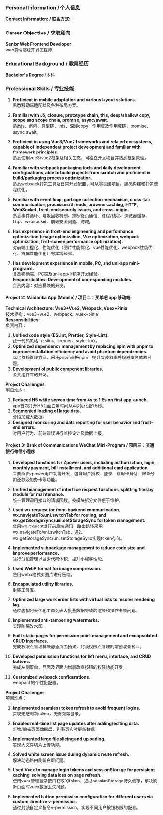  
### Personal Information / 个人信息  
**Contact Information: / 联系方式:**  
### Career Objective / 求职意向  
**Senior Web Frontend Developer**  
web前端高级开发工程师  
### Educational Background / 教育经历  
**Bachelor's Degree**  /本科  
### Professional Skills / 专业技能  
1. **Proficient in mobile adaptation and various layout solutions.**  
熟悉移动端适配以及各种布局方案。  
2. **Familiar with JS, closure, prototype chain, this, deep/shallow copy, scope and scope chain, promise, async/await.**  
熟悉js、闭包、原型链、this、深浅copy、作用域及作用域链、promise、async await。  
3. **Proficient in using Vue3/Vue2 frameworks and related ecosystems, capable of independent project development and familiar with framework principles.**  
熟悉使用vue3/vue2框架及相关生态，可独立开发项目并熟悉框架原理。  

4. **Familiar with webpack packaging tools and daily development configurations, able to build projects from scratch and proficient in build/packaging process optimization.**  
熟悉webpack打包工具及日常开发配置，可从零搭建项目，熟悉构建和打包流程优化。  

5. **Familiar with event loop, garbage collection mechanism, cross-tab communication, processes/threads, browser caching, HTTP, WebSocket, front-end security issues, and cross-origin.**  
熟悉事件循环、垃圾回收机制、跨标签页通信、进程/线程、浏览器缓存、http、websocket、前端安全问题、跨域。  

6. **Has experience in front-end engineering and performance optimization (image optimization, Vue optimization, webpack optimization, first-screen performance optimization).**  
对前端工程化、性能优化（图片性能优化、vue性能优化、webpack性能优化、首屏性能优化）有实践经验。  

7. **Has development experience in mobile, PC, and uni-app mini-programs.**  
具备移动端、PC端及uni-app小程序开发经验。  
**Responsibilities: Development of corresponding modules.**  
负责内容：对应模块的开发。  
#### Project 2: Maidanba App (Mobile) / 项目二：买单吧 app 移动端  

**Technical Architecture: Vue3+Vue2, Webpack, Vuex+Pinia**  
技术架构：vue3+vue2、webpack、vuex+pinia  
**Responsibilities:**  
负责内容：  
1. **Unified code style (ESLint, Prettier, Style-Lint).**  
统一代码风格（eslint、prettier、style-lint）。  
2. **Optimized dependency management by replacing npm with pnpm to improve installation efficiency and avoid phantom dependencies.**  
优化依赖管理方案，采用pnpm替换npm，提升安装效率并规避幽灵依赖问题。  
3. **Development of public component libraries.**  
公共组件库的开发。  

**Project Challenges:**  
项目难点：  
1. **Reduced H5 white screen time from 4s to 1.5s on first app launch.**  
app首次打开H5页面白屏时间从4秒优化至1.5秒。  
2. **Segmented loading of large data.**  
分段加载大数据。  
3. **Designed monitoring and data reporting for user behavior and front-end errors.**  
对用户行为、前端错误进行监控设计及数据上报。  
#### Project 3: Bank of Communications WeChat Mini-Program / 项目三：交通银行微信小程序  
1. **Developed functions for Zpower users, including authorization, login, monthly payment, bill installment, and additional card application.**  
主要负责zpower用户功能开发，包含用户授权、登录、信用卡月付、账单分期还款及加办卡等功能。  
2. **Unified management of interface request functions, splitting files by module for maintenance.**  
统一管理调用接口的请求函数，按模块拆分文件便于维护。  
3. **Used wx.request for front-backend communication, wx.navigateTo/uni.switchTab for routing, and wx.getStorageSync/uni.setStorageSync for token management.**  
使用wx.request进行前后端通讯，路由跳转采用wx.navigateTo/uni.switchTab，通过wx.getStorageSync/uni.setStorageSync实现token存储。  

1. **Implemented subpackage management to reduce code size and improve performance.**  
进行分包管理以减少代码体积，提升小程序性能。  
2. **Used WebP format for image compression.**  
使用webp格式对图片进行压缩。  
1. **Encapsulated utility libraries.**  
封装工具库。     
2. **Optimized large work order lists with virtual lists to resolve rendering lag.**  
通过虚拟列表优化工单列表大批量数据导致的渲染和操作卡顿问题。  
3. **Implemented anti-tampering watermarks.**  
实现防篡改水印。  
1. **Built static pages for permission point management and encapsulated CRUD interfaces.**  
完成权限点管理模块静态页面搭建，封装权限点管理的增删改查接口。  
2. **Developed permission functions for left menu, interface, and CRUD buttons.**  
完成左侧菜单、界面及界面内增删改查按钮的权限功能开发。  
3. **Customized webpack configurations.**  
webpack的个性化配置。  

**Project Challenges:**  
项目难点：  
1. **Implemented seamless token refresh to avoid frequent logins.**  
实现无感刷新token，无需频繁登录。  
2. **Enabled real-time list page updates after adding/editing data.**  
新增/编辑页面数据后，列表页实时更新数据。  
3. **Implemented large file slicing and uploading.**  
实现大文件切片上传功能。  
4. **Solved white screen issue during dynamic route refresh.**  
解决动态路由刷新白屏问题。  

2. **Used Vuex to manage login tokens and sessionStorage for persistent caching, solving data loss on page refresh.**  
使用vuex管理登录接口获取的token，通过sessionStorage持久缓存，解决刷新页面时vuex数据丢失问题。  
3. **Implemented button permission configuration for different users via custom directive v-permission.**  
通过封装自定义指令v-permission，实现不同用户按钮权限的配置。   
 
